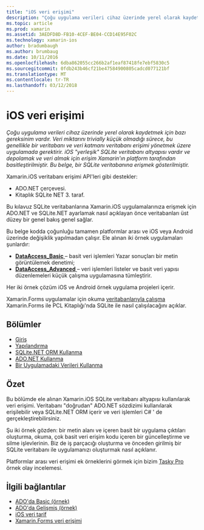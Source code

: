 ```yaml
---
title: "iOS veri erişimi"
description: "Çoğu uygulama verileri cihaz üzerinde yerel olarak kaydetmek için bazı gereksinim vardır. Veri miktarını trivially küçük olmadığı sürece, bu genellikle bir veritabanı ve veri katmanı veritabanı erişimi yönetmek üzere uygulamada gerektirir. iOS \"yerleşik\" SQLite veritabanı altyapısı vardır ve depolamak ve veri almak için erişim Xamarin'ın platform tarafından basitleştirilmiştir. Bu belge, bir SQLite veritabanına erişmek gösterilmiştir."
ms.topic: article
ms.prod: xamarin
ms.assetid: 3AEDFD8D-FB10-4CEF-BE04-CCD14E95F02C
ms.technology: xamarin-ios
author: bradumbaugh
ms.author: brumbaug
ms.date: 10/11/2016
ms.openlocfilehash: 6dba862055cc266b2af1eaf87418fe7ebf5830c5
ms.sourcegitcommit: 0fdb243b46cf21be47584900805cadcd077121bf
ms.translationtype: MT
ms.contentlocale: tr-TR
ms.lasthandoff: 03/12/2018
---
```

# <a name="ios-data-access"></a>iOS veri erişimi

_Çoğu uygulama verileri cihaz üzerinde yerel olarak kaydetmek için bazı gereksinim vardır. Veri miktarını trivially küçük olmadığı sürece, bu genellikle bir veritabanı ve veri katmanı veritabanı erişimi yönetmek üzere uygulamada gerektirir. iOS "yerleşik" SQLite veritabanı altyapısı vardır ve depolamak ve veri almak için erişim Xamarin'ın platform tarafından basitleştirilmiştir. Bu belge, bir SQLite veritabanına erişmek gösterilmiştir._

Xamarin.iOS veritabanı erişimi API'leri gibi destekler:

-  ADO.NET çerçevesi.
-  Kitaplık SQLite NET 3. taraf.

Bu kılavuz SQLite veritabanlarına Xamarin.iOS uygulamalarınıza erişmek için ADO.NET ve SQLite.NET ayarlamak nasıl açıklayan önce veritabanları üst düzey bir genel bakış genel sağlar. 

Bu belge kodda çoğunluğu tamamen platformlar arası ve iOS veya Android üzerinde değişiklik yapılmadan çalışır. Ele alınan iki örnek uygulamaları şunlardır:

-  [**DataAccess_Basic** ](https://github.com/xamarin/mobile-samples/tree/master/DataAccess/Basic) – basit veri işlemleri Yazar sonuçları bir metin görüntülemek denetimi;
-  [**DataAccess_Advanced** ](https://github.com/xamarin/mobile-samples/tree/master/DataAccess/Advanced) – veri işlemleri listeler ve basit veri yapısı düzenlemeleri küçük çalışma uygulamasına tümleştirir.

Her iki örnek çözüm iOS ve Android örnek uygulama projeleri içerir.

Xamarin.Forms uygulamalar için okuma [veritabanlarıyla çalışma](~/xamarin-forms/app-fundamentals/databases.md) Xamarin.Forms ile PCL Kitaplığı'nda SQLite ile nasıl çalışılacağını açıklar.

## <a name="sections"></a>Bölümler

-  [Giriş](introduction.md)
-  [Yapılandırma](configuration.md)
-  [SQLite.NET ORM Kullanma](using-sqlite-orm.md)
-  [ADO.NET Kullanma](using-adonet.md)
-  [Bir Uygulamadaki Verileri Kullanma](using-data-in-an-app.md)


## <a name="summary"></a>Özet

Bu bölümde ele alınan Xamarin.iOS SQLite veritabanı altyapısı kullanılarak veri erişimi. Veritabanı "doğrudan" ADO.NET sözdizimi kullanılarak erişilebilir veya SQLite.NET ORM içerir ve veri işlemleri C# ' de gerçekleştirebilirsiniz.

Şu iki örnek gözden: bir metin alanı ve içeren basit bir uygulama çıktıları oluşturma, okuma, çok basit veri erişim kodu içeren bir güncelleştirme ve silme işlevlerinin. Biz de iş parçacığı oluşturma ve önceden girilmiş bir SQLite veritabanı ile uygulamanızı oluşturmak nasıl açıklanır.

Platformlar arası veri erişimi ek örneklerini görmek için bizim [Tasky Pro](~/cross-platform/app-fundamentals/building-cross-platform-applications/case-study-tasky.md) örnek olay incelemesi.

## <a name="related-links"></a>İlgili bağlantılar

- [ADO'da Basic (örnek)](https://github.com/xamarin/mobile-samples/tree/master/DataAccess/Basic)
- [ADO'da Gelişmiş (örnek)](https://github.com/xamarin/mobile-samples/tree/master/DataAccess/Advanced)
- [iOS veri tarif](https://developer.xamarin.com/recipes/ios/data/sqlite/)
- [Xamarin.Forms veri erişimi](~/xamarin-forms/app-fundamentals/databases.md)
